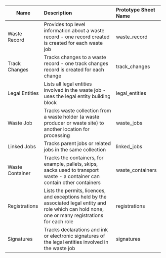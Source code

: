 |Name              |Description                                         |Prototype Sheet Name       |
|------------------|:---------------------------------------------------|:--------------------------|
|Waste Record      |Provides top level information about a waste record - one record created is created for each waste job|waste_record|    
|Track Changes     |Tracks changes to a waste record - one track changes record is created for each change|track_changes|
|Legal Entities|Lists all legal entities involved in the waste job - uses the legal entity building block|legal_entities|
|Waste Job|Tracks waste collection from a waste holder (a waste producer or waste site) to another location for processing|waste_jobs|
|Linked Jobs|Tracks parent jobs or related jobs in the same collection|linked_jobs|
|Waste Container|Tracks the containers, for example, pallets, skips, sacks used to transport waste - a container can contain other containers|waste_containers|
|Registrations|Lists the permits, licences, and exceptions held by the associated legal entity and role which can hold none, one or many registrations for each role|registrations|
|Signatures|Tracks declarations and ink or electronic signatures of the legal entities involved in the waste job|signatures|
